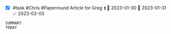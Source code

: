 - [x] #task #Chris #Paperround Article for Greg ⏫ 🛫 2023-01-30 📅 2023-01-31 ✅ 2023-02-03

```toggl
SUMMARY
TODAY
```
